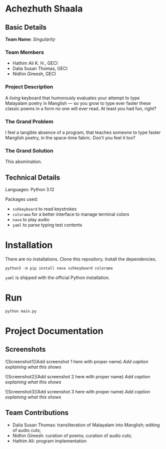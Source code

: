 # Achezhuth Shaala

## Basic Details
**Team Name**: *Singularity* 

### Team Members
- Hathim Ali K. H., GECI
- Dalia Susan Thomas, GECI
- Nidhin Gireesh, GECI

### Project Description
A *living* keyboard that humorously evaluates your attempt to type Malayalam poetry in Manglish — so you grow to type ever faster these classic poems in a form no one will ever read.  At least you had fun, right?

### The Grand Problem
I feel a tangible absence of a program, that teaches someone to type faster Manglish poetry, in the space-time fabric.  Don't you feel it too?

### The Grand Solution
This abomination.

## Technical Details
Languages: Python 3.12

Packages used:
- `sshkeyboard` to read keystrokes
- `colorama` for a better interface to manage terminal colors
- `nava` to play audio
- `yaml` to parse typing test contents

# Installation
There are no installations.  Clone this repository.  Install the dependencies.
~~~
python3 -m pip install nava sshkeyboard colorama
~~~
`yaml` is shipped with the official Python installation.

# Run
~~~
python main.py
~~~

# Project Documentation

## Screenshots
![Screenshot1](Add screenshot 1 here with proper name)
*Add caption explaining what this shows*

![Screenshot2](Add screenshot 2 here with proper name)
*Add caption explaining what this shows*

![Screenshot3](Add screenshot 3 here with proper name)
*Add caption explaining what this shows*

## Team Contributions
- Dalia Susan Thomas: transliteration of Malayalam into Manglish; editing of audio cuts;
- Nidhin Gireesh: curation of poems; curation of audio cuts;
- Hathim Ali: program implementation
